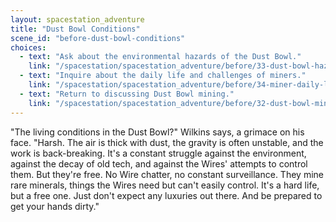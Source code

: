 ```yaml
---
layout: spacestation_adventure
title: "Dust Bowl Conditions"
scene_id: "before-dust-bowl-conditions"
choices:
  - text: "Ask about the environmental hazards of the Dust Bowl."
    link: "/spacestation/spacestation_adventure/before/33-dust-bowl-hazards"
  - text: "Inquire about the daily life and challenges of miners."
    link: "/spacestation/spacestation_adventure/before/34-miner-daily-life"
  - text: "Return to discussing Dust Bowl mining."
    link: "/spacestation/spacestation_adventure/before/32-dust-bowl-mining"
---
```


"The living conditions in the Dust Bowl?" Wilkins says, a grimace on his face. "Harsh. The air is thick with dust, the gravity is often unstable, and the work is back-breaking. It's a constant struggle against the environment, against the decay of old tech, and against the Wires' attempts to control them. But they're free. No Wire chatter, no constant surveillance. They mine rare minerals, things the Wires need but can't easily control. It's a hard life, but a free one. Just don't expect any luxuries out there. And be prepared to get your hands dirty."
